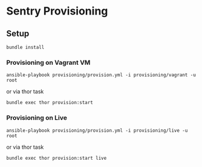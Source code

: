 # Sentry Provisioning

## Setup

```
bundle install
``` 

### Provisioning on Vagrant VM
```
ansible-playbook provisioning/provision.yml -i provisioning/vagrant -u root
```

or via thor task

```
bundle exec thor provision:start
``` 

### Provisioning on Live
```
ansible-playbook provisioning/provision.yml -i provisioning/live -u root
```

or via thor task


```
bundle exec thor provision:start live
``` 
